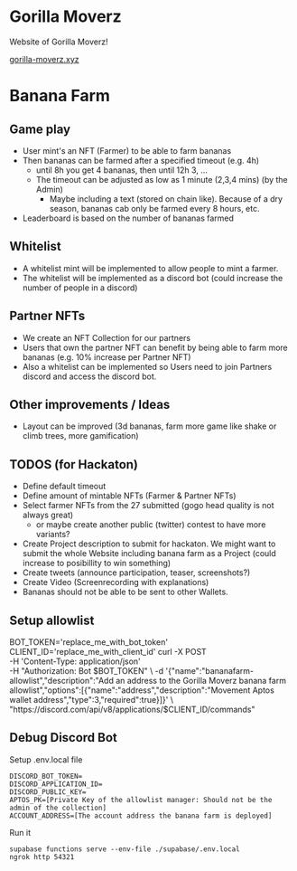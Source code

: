 # Gorilla Moverz

Website of Gorilla Moverz!

[gorilla-moverz.xyz](https://gorilla-moverz.xyz)

# Banana Farm

## Game play

- User mint's an NFT (Farmer) to be able to farm bananas
- Then bananas can be farmed after a specified timeout (e.g. 4h)
  - until 8h you get 4 bananas, then until 12h 3, ...
  - The timeout can be adjusted as low as 1 minute (2,3,4 mins) (by the Admin)
    - Maybe including a text (stored on chain like). Because of a dry season, bananas cab only be farmed every 8 hours, etc.
- Leaderboard is based on the number of bananas farmed

## Whitelist

- A whitelist mint will be implemented to allow people to mint a farmer.
- The whitelist will be implemented as a discord bot (could increase the number of people in a discord)

## Partner NFTs

- We create an NFT Collection for our partners
- Users that own the partner NFT can benefit by being able to farm more bananas (e.g. 10% increase per Partner NFT)
- Also a whitelist can be implemented so Users need to join Partners discord and access the discord bot.

## Other improvements / Ideas

- Layout can be improved (3d bananas, farm more game like shake or climb trees, more gamification)

## TODOS (for Hackaton)

- Define default timeout
- Define amount of mintable NFTs (Farmer & Partner NFTs)
- Select farmer NFTs from the 27 submitted (gogo head quality is not always great)
  - or maybe create another public (twitter) contest to have more variants?
- Create Project description to submit for hackaton. We might want to submit the whole Website including banana farm as a Project (could increase to posibillity to win something)
- Create tweets (announce participation, teaser, screenshots?)
- Create Video (Screenrecording with explanations)
- Bananas should not be able to be sent to other Wallets.

## Setup allowlist

BOT_TOKEN='replace_me_with_bot_token'
CLIENT_ID='replace_me_with_client_id'
curl -X POST \
-H 'Content-Type: application/json' \
-H "Authorization: Bot $BOT_TOKEN" \
-d '{"name":"bananafarm-allowlist","description":"Add an address to the Gorilla Moverz banana farm allowlist","options":[{"name":"address","description":"Movement Aptos wallet address","type":3,"required":true}]}' \
"https://discord.com/api/v8/applications/$CLIENT_ID/commands"

## Debug Discord Bot

Setup .env.local file

```
DISCORD_BOT_TOKEN=
DISCORD_APPLICATION_ID=
DISCORD_PUBLIC_KEY=
APTOS_PK=[Private Key of the allowlist manager: Should not be the admin of the collection]
ACCOUNT_ADDRESS=[The account address the banana farm is deployed]
```

Run it

```
supabase functions serve --env-file ./supabase/.env.local
ngrok http 54321
```

